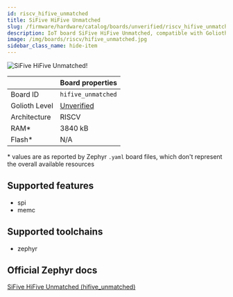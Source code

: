 ```yaml
---
id: riscv_hifive_unmatched
title: SiFive HiFive Unmatched
slug: /firmware/hardware/catalog/boards/unverified/riscv_hifive_unmatched
description: IoT board SiFive HiFive Unmatched, compatible with Golioth at unverified level.
image: /img/boards/riscv/hifive_unmatched.jpg
sidebar_class_name: hide-item
---
```


[//]: # (This is an auto-generated file, do not edit! Changes to it will be lost upon re-generation)

![SiFive HiFive Unmatched!](/img/boards/riscv/hifive_unmatched.jpg "SiFive HiFive Unmatched")

|                | Board properties     |
| -------------  | -------------------- |
| Board ID       | `hifive_unmatched` |
| Golioth Level  | [Unverified](/firmware/hardware#unverified-boards) |
| Architecture   | RISCV |
| RAM*           | 3840 kB |
| Flash*         | N/A |

\* values are as reported by Zephyr `.yaml` board files, which don't represent the overall available resources



## Supported features

* spi
* memc

## Supported toolchains

* zephyr

## Official Zephyr docs

[SiFive HiFive Unmatched (hifive_unmatched)](https://docs.zephyrproject.org/3.6.0/boards/riscv/hifive_unmatched/doc/index.html)
